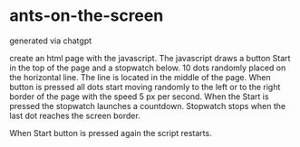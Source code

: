 # ants-on-the-screen
generated via chatgpt

create an html page with the javascript. The javascript draws a button Start in the top of the page and a stopwatch below. 10 dots randomly placed on the horizontal line. The line is located in the middle of the page. When button is pressed all dots start moving randomly to the left or to the right border of the page with the speed 5 px per second. When the Start is pressed the stopwatch launches a countdown. Stopwatch stops when the last dot reaches the screen border. 

When Start button is pressed again the script restarts.
